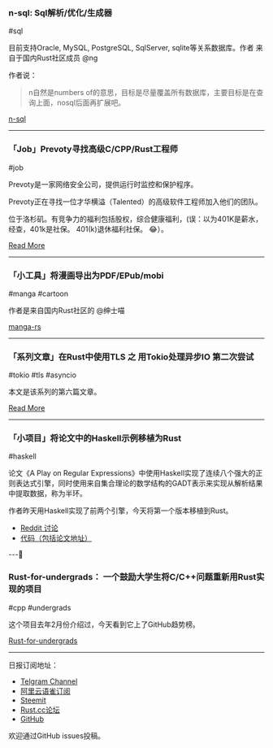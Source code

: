### n-sql: Sql解析/优化/生成器

#sql

目前支持Oracle, MySQL, PostgreSQL, SqlServer, sqlite等关系数据库。作者 来自于国内Rust社区成员 @ng

作者说：

>  n自然是numbers of的意思，目标是尽量覆盖所有数据库，主要目标是在查询上面，nosql后面再扩展吧。

[n-sql](https://github.com/mokeyish/n-sql)

---

### 「Job」Prevoty寻找高级C/CPP/Rust工程师

#job

Prevoty是一家网络安全公司，提供运行时监控和保护程序。

Prevoty正在寻找一位才华横溢（Talented）的高级软件工程师加入他们的团队。

位于洛杉矶。有竞争力的福利包括股权，综合健康福利，(误：以为401K是薪水，经查，401k是社保。 401(k)退休福利社保。 😂）。

[Read More](https://www.prevoty.com/about/careers?gh_jid=4032159002)

---

### 「小工具」将漫画导出为PDF/EPub/mobi

#manga #cartoon

作者是来自国内Rust社区的 @绅士喵

[manga-rs](https://github.com/Hentioe/manga-rs)

---

### 「系列文章」在Rust中使用TLS 之 用Tokio处理异步IO 第二次尝试

#tokio #tls #asyncio

本文是该系列的第六篇文章。

[Read More](https://ayende.com/blog/185825-A/using-tls-in-rust-getting-async-i-o-with-tokio-second-try)

---

### 「小项目」将论文中的Haskell示例移植为Rust

#haskell

论文《A Play on Regular Expressions》中使用Haskell实现了连续八个强大的正则表达式引擎，同时使用来自集合理论的数学结构的GADT表示来实现从解析结果中提取数据，称为半环。

作者昨天用Haskell实现了前两个引擎，今天将第一个版本移植到Rust。

- [Reddit 讨论](https://www.reddit.com/r/rust/comments/ajj8xq/a_small_project_taking_an_academic_paper_with/)
- [代码（包括论文地址）](https://github.com/elfsternberg/riggedregex)


---

### Rust-for-undergrads： 一个鼓励大学生将C/C++问题重新用Rust实现的项目

#cpp #undergrads

这个项目去年2月份介绍过，今天看到它上了GitHub趋势榜。

[Rust-for-undergrads](https://github.com/rustindia/Rust-for-undergrads)

---

日报订阅地址：

- [Telgram Channel](https://t.me/rust_daily_news )
- [阿里云语雀订阅](https://www.yuque.com/chaosbot/rustnews)
- [Steemit](https://steemit.com/@blackanger)
- [Rust.cc论坛](https://rust.cc)
- [GitHub](https://github.com/RustStudy/rust_daily_news)

欢迎通过GitHub issues投稿。